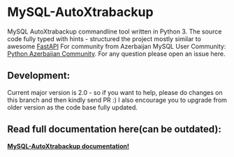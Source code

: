 MySQL-AutoXtrabackup
====================

MySQL AutoXtrabackup commandline tool written in Python 3.
The source code fully typed with hints - structured the project mostly similar to awesome [FastAPI](https://fastapi.tiangolo.com/) 
For community from Azerbaijan MySQL User Community: [Python Azerbaijan Community](https://www.facebook.com/groups/python.az).
For any question please open an issue here.

Development:
-------------------

Current major version is 2.0 - so if you want to help, please do changes on this branch and then kindly send PR :)
I also encourage you to upgrade from older version as the code base fully updated.

Read full documentation here(can be outdated):
----------------------------------------------

[**MySQL-AutoXtrabackup documentation!**](https://autoxtrabackup.azepug.az/)
